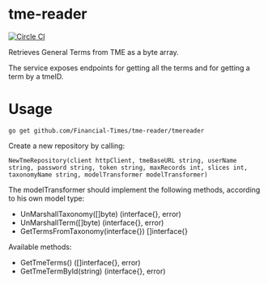 # tme-reader

[![Circle CI](https://circleci.com/gh/Financial-Times/tme-reader/tree/master.png?style=shield)](https://circleci.com/gh/Financial-Times/tme-reader/tree/master)

Retrieves General Terms from TME as a byte array.

The service exposes endpoints for getting all the terms and for getting a term by a tmeID.


# Usage
`go get github.com/Financial-Times/tme-reader/tmereader`

Create a new repository by calling:

`NewTmeRepository(client httpClient, tmeBaseURL string, userName string, password string, token string, maxRecords int, slices int, taxonomyName string, modelTransformer modelTransformer)`

The modelTransformer should implement the following methods, according to his own model type:

* UnMarshallTaxonomy([]byte) (interface{}, error)
* UnMarshallTerm([]byte) (interface{}, error)
* GetTermsFromTaxonomy(interface{}) []interface{}


Available methods:

* GetTmeTerms() ([]interface{}, error)	
* GetTmeTermById(string) (interface{}, error)